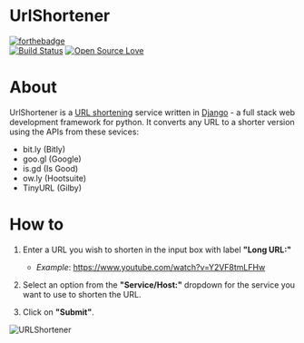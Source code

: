 # UrlShortener 
[![forthebadge](http://forthebadge.com/badges/built-with-swag.svg)](http://forthebadge.com)     
[![Build Status](https://travis-ci.org/p53ud0k0d3/UrlShortener.svg?branch=master)](https://travis-ci.org/p53ud0k0d3/UrlShortener)     [![Open Source Love](https://badges.frapsoft.com/os/v1/open-source.svg?v=102)](https://github.com/ellerbrock/open-source-badge/)

# About
UrlShortener is a [URL shortening](https://en.wikipedia.org/wiki/URL_shortening) service written in [Django](https://docs.djangoproject.com/en/1.11/) - a full stack web development framework for python.
It converts any URL to a shorter version using the APIs from these sevices:
* bit.ly (Bitly)
* goo.gl (Google)
* is.gd (Is Good)
* ow.ly (Hootsuite)
* TinyURL (Gilby)

# How to

1. Enter a URL you wish to shorten in the input box with label **"Long URL:"**

    * _Example_: https://www.youtube.com/watch?v=Y2VF8tmLFHw

2. Select an option from the **"Service/Host:"** dropdown for the service you want to use to shorten the URL.

3. Click on **"Submit"**.

![URLShortener](https://i.snag.gy/vFrKnZ.jpg)
